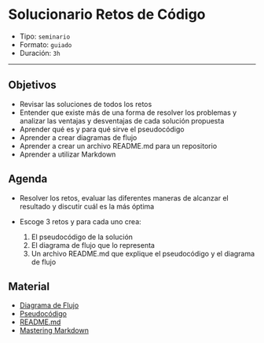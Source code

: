 # Solucionario Retos de Código

- Tipo: `seminario`
- Formato: `guiado`
- Duración: `3h`

***

## Objetivos

- Revisar las soluciones de todos los retos
- Entender que existe más de una forma de resolver los problemas y analizar
  las ventajas y desventajas de cada solución propuesta
- Aprender qué es y para qué sirve el pseudocódigo
- Aprender a crear diagramas de flujo
- Aprender a crear un archivo README.md para un repositorio
- Aprender a utilizar Markdown

## Agenda

- Resolver los retos, evaluar las diferentes maneras de alcanzar el resultado
  y discutir cuál es la más óptima

- Escoge 3 retos y para cada uno crea:
  1. El pseudocódigo de la solución
  2. El diagrama de flujo que lo representa
  3. Un archivo README.md que explique el pseudocódigo y el diagrama de flujo

## Material

- [Diagrama de Flujo](https://docs.google.com/presentation/d/1i_CzxC5zrQ5W-E_q5hV0dAJtyPKCG1RmHiHsQY2-INM/edit#slide=id.g116e7d16b3_0_0)
- [Pseudocódigo](https://es.wikipedia.org/wiki/Pseudoc%C3%B3digo)
- [README.md](https://es.wikipedia.org/wiki/README)
- [Mastering Markdown](https://guides.github.com/features/mastering-markdown/)
